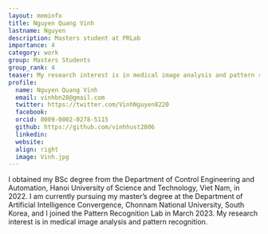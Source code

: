 ```yaml
---
layout: meminfo
title: Nguyen Quang Vinh
lastname: Nguyen
description: Masters student at PRLab
importance: 4
category: work
group: Masters Students
group_rank: 4
teaser: My research interest is in medical image analysis and pattern recognition...
profile:
  name: Nguyen Quang Vinh
  email: vinhbn28@gmail.com
  twitter: https://twitter.com/VinhNguyen8220
  facebook:
  orcid: 0009-0002-0278-5115
  github: https://github.com/vinhhust2806
  linkedin:
  website:
  align: right
  image: Vinh.jpg
---
```



I obtained my BSc degree from the Department of Control Engineering and Automation, Hanoi University of Science and Technology, Viet Nam, in 2022.
I am currently pursuing my master’s degree at the Department of Artificial Intelligence Convergence, Chonnam National University, South Korea, and I joined the Pattern Recognition Lab in March 2023.
My research interest is in medical image analysis and pattern recognition.

